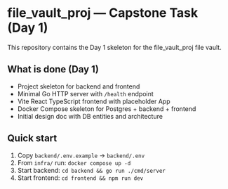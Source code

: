 # file_vault_proj — Capstone Task (Day 1)

This repository contains the Day 1 skeleton for the file_vault_proj file vault.

## What is done (Day 1)
- Project skeleton for backend and frontend
- Minimal Go HTTP server with `/health` endpoint
- Vite React TypeScript frontend with placeholder App
- Docker Compose skeleton for Postgres + backend + frontend
- Initial design doc with DB entities and architecture

## Quick start
1. Copy `backend/.env.example` -> `backend/.env`
2. From `infra/` run: `docker compose up -d`
3. Start backend: `cd backend && go run ./cmd/server`
4. Start frontend: `cd frontend && npm run dev`